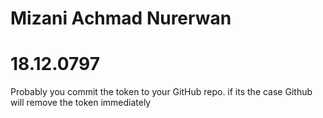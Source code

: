 # Mizani Achmad Nurerwan
# 18.12.0797
Probably you commit the token to your GitHub repo. if its the case Github will remove the token immediately
